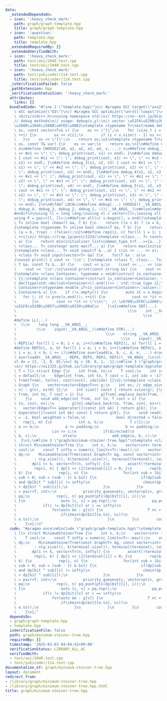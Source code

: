 ```yaml
---
data:
  _extendedDependsOn:
  - icon: ':heavy_check_mark:'
    path: graph/graph-template.hpp
    title: graph/graph-template.hpp
  - icon: ':question:'
    path: template.hpp
    title: template.hpp
  _extendedRequiredBy: []
  _extendedVerifiedWith:
  - icon: ':heavy_check_mark:'
    path: test/aoj/1040.test.cpp
    title: test/aoj/1040.test.cpp
  - icon: ':heavy_check_mark:'
    path: test/yukicoder/114.test.cpp
    title: test/yukicoder/114.test.cpp
  _isVerificationFailed: false
  _pathExtension: hpp
  _verificationStatusIcon: ':heavy_check_mark:'
  attributes:
    links: []
  bundledCode: "#line 2 \"template.hpp\"\n// #pragma GCC target(\"avx2\")\n// #pragma\
    \ GCC optimize(\"O3\")\n// #pragma GCC optimize(\"unroll-loops\")\n\n#include\
    \ <bits/stdc++.h>\nusing namespace std;\n// https://xn--kst.jp/blog/2019/08/29/cpp-comp/\n\
    // debug methods\n// usage: debug(x,y);\n// vector \u51FA\u529B\u3067\u304D\u308B\
    \u3088\u3046\u306B\u4FEE\u6B63\ntemplate <typename T>\nostream& debug_print(ostream&\
    \ os, const vector<T>& v) {\n    os << \"[\";\n    for (size_t i = 0; i < v.size();\
    \ ++i) {\n        os << v[i];\n        if (i < v.size() - 1) os << \", \";\n \
    \   }\n    os << \"]\";\n    return os;\n}\ntemplate <typename T>\nostream& debug_print(ostream&\
    \ os, const T& var) {\n    os << var;\n    return os;\n}\n#define CHOOSE(a) CHOOSE2\
    \ a\n#define CHOOSE2(a0, a1, a2, a3, a4, x, ...) x\n#define debug_1(x1) { cout\
    \ << #x1 << \": \"; debug_print(cout, x1) << endl; }\n#define debug_2(x1, x2)\
    \ { cout << #x1 << \": \"; debug_print(cout, x1) << \", \" << #x2 << \": \"; debug_print(cout,\
    \ x2) << endl; }\n#define debug_3(x1, x2, x3) { cout << #x1 << \": \"; debug_print(cout,\
    \ x1) << \", \" << #x2 << \": \"; debug_print(cout, x2) << \", \" << #x3 << \"\
    : \"; debug_print(cout, x3) << endl; }\n#define debug_4(x1, x2, x3, x4) { cout\
    \ << #x1 << \": \"; debug_print(cout, x1) << \", \" << #x2 << \": \"; debug_print(cout,\
    \ x2) << \", \" << #x3 << \": \"; debug_print(cout, x3) << \", \" << #x4 << \"\
    : \"; debug_print(cout, x4) << endl; }\n#define debug_5(x1, x2, x3, x4, x5) {\
    \ cout << #x1 << \": \"; debug_print(cout, x1) << \", \" << #x2 << \": \"; debug_print(cout,\
    \ x2) << \", \" << #x3 << \": \"; debug_print(cout, x3) << \", \" << #x4 << \"\
    : \"; debug_print(cout, x4) << \", \" << #x5 << \": \"; debug_print(cout, x5)\
    \ << endl; }\n\n#ifdef LOCAL\n#define debug(...) CHOOSE((__VA_ARGS__, debug_5,\
    \ debug_4, debug_3, debug_2, debug_1, ~))(__VA_ARGS__)\n#else\n#define debug(...)\n\
    #endif\n\nusing ll = long long;\nusing vl = vector<ll>;\nusing vll = vector<vl>;\n\
    using P = pair<ll, ll>;\n#define all(v) v.begin(), v.end()\ntemplate <typename\
    \ T> inline bool chmax(T &a, T b) {\n    return ((a < b) ? (a = b, true) : (false));\n\
    }\ntemplate <typename T> inline bool chmin(T &a, T b) {\n    return ((a > b) ?\
    \ (a = b, true) : (false));\n}\n#define rep1(i, n) for(ll i = 1; i <= ((ll)n);\
    \ ++i)\n// https://trap.jp/post/1224/\ntemplate <class... T> constexpr auto min(T...\
    \ a) {\n    return min(initializer_list<common_type_t<T...>>{a...});\n}\ntemplate\
    \ <class... T> constexpr auto max(T... a) {\n    return max(initializer_list<common_type_t<T...>>{a...});\n\
    }\ntemplate <class... T> void input(T &...a) { (cin >> ... >> a); }\ntemplate\
    \ <class T> void input(vector<T> &a) {\n    for(T &x : a)\n        cin >> x;\n\
    }\nvoid print() { cout << '\\n'; }\ntemplate <class T, class... Ts> void print(const\
    \ T &a, const Ts &...b) {\n    cout << a;\n    (cout << ... << (cout << ' ', b));\n\
    \    cout << '\\n';\n}\nvoid print(const string &s) {\n    cout << s << '\\n';\n\
    }\ntemplate <class Container, typename = void>\nstruct is_container : std::false_type\
    \ {};\ntemplate <class Container>\nstruct is_container<Container, std::void_t<decltype(std::declval<Container>().begin()),\
    \ decltype(std::declval<Container>().end())>> : std::true_type {};\ntemplate <class\
    \ Container>\ntypename enable_if<is_container<Container>::value>::type print(const\
    \ Container& x) {\n    if (!x.empty()) {\n        auto it = x.begin();\n     \
    \   for (; it != prev(x.end()); ++it) {\n            cout << *it << \" \";\n \
    \       }\n        cout << *it << \"\\n\";  // \u6700\u5F8C\u306E\u8981\u7D20\u3092\
    \u51FA\u529B\u3057\u3066\u6539\u884C\n    }\n}\n#define INT(...)             \
    \                                                  \\\n    int __VA_ARGS__;  \
    \                                                         \\\n    input(__VA_ARGS__)\n\
    #define LL(...)                                                              \
    \  \\\n    long long __VA_ARGS__;                                            \
    \         \\\n    input(__VA_ARGS__)\n#define STR(...)                       \
    \                                        \\\n    string __VA_ARGS__;         \
    \                                               \\\n    input(__VA_ARGS__)\n#define\
    \ REP1(a) for(ll i = 0; i < a; i++)\n#define REP2(i, a) for(ll i = 0; i < a; i++)\n\
    #define REP3(i, a, b) for(ll i = a; i < b; i++)\n#define REP4(i, a, b, c) for(ll\
    \ i = a; i < b; i += c)\n#define overload4(a, b, c, d, e, ...) e\n#define rep(...)\
    \ overload4(__VA_ARGS__, REP4, REP3, REP2, REP1)(__VA_ARGS__)\n\nll inf = 3e18;\n\
    vl dx = {1, -1, 0, 0};\nvl dy = {0, 0, 1, -1};\n#line 3 \"graph/graph-template.hpp\"\
    \n// https://ei1333.github.io/library/graph/graph-template.hpp\ntemplate <class\
    \ T = ll> struct Edge {\n    int from, to;\n    T cost;\n    int idx;\n    Edge()\
    \ = default;\n    Edge(int from, int to, T cost = 1, int idx = -1)\n        :\
    \ from(from), to(to), cost(cost), idx(idx) {}\n};\ntemplate <class T = ll> struct\
    \ Graph {\n    vector<vector<Edge<T>>> g;\n    int es; // edge_size\n    Graph(int\
    \ n) : g(n), es(0) {};\n    int size() const { return ssize(g); }\n    void add_directed_edge(int\
    \ from, int to, T cost = 1) {\n        g[from].emplace_back(from, to, cost, es++);\n\
    \    }\n    void add_edge(int from, int to, T cost = 1) {\n        g[from].emplace_back(from,\
    \ to, cost, es);\n        g[to].emplace_back(to, from, cost, es++);\n    }\n \
    \   vector<Edge<T>> &operator[](const int &k) { return g[k]; }\n    const vector<Edge<T>>\
    \ &operator[](const int &k) const { return g[k]; }\n    void read(int m, int padding\
    \ = -1, bool weighted = false,\n              bool directed = false) {\n     \
    \   rep(i, m) {\n            int a, b;\n            T c(1);\n            cin >>\
    \ a >> b;\n            a += padding;\n            b += padding;\n            if(weighted)\n\
    \                cin >> c;\n            if(directed)\n                add_directed_edge(a,\
    \ b, c);\n            else\n                add_edge(a, b, c);\n        }\n  \
    \  }\n};\n#line 3 \"graph/minimum-steiner-tree.hpp\"\ntemplate <class T = ll>\
    \ struct MinimumSteinerTree {\n    int n, k;\n    vector<int> terminal;\n    T\
    \ cost;\n    const T infty = numeric_limits<T>::max();\n    vector<vector<T>>\
    \ dp;\n    MinimumSteinerTree(const Graph<T> &g, const vector<int> terminal)\n\
    \        : n(g.size()), k(terminal.size()), terminal(terminal), cost(0),\n   \
    \       dp(1 << k, vector<T>(n, infty)) {\n        assert(!terminal.empty());\n\
    \        rep(i, k) { dp[1 << i][terminal[i]] = 0; }\n        rep(bit, 1, 1 <<\
    \ k) {\n            rep(i, n) {\n                for(int sub = (bit - 1) & bit;\
    \ sub > 0; sub = (sub - 1) & bit) {\n                    if(dp[sub][i] != infty\
    \ and dp[bit ^ sub][i] != infty)\n                        chmin(dp[bit][i], dp[sub][i]\
    \ + dp[bit ^ sub][i]);\n                }\n            }\n            using pti\
    \ = pair<T, int>;\n            priority_queue<pti, vector<pti>, greater<pti>>\
    \ pq;\n            rep(i, n) pq.push(pti(dp[bit][i], i));\n            while(pq.size())\
    \ {\n                auto [c, v] = pq.top();\n                pq.pop();\n    \
    \            if(c != dp[bit][v] or c == infty)\n                    continue;\n\
    \                for(auto &e : g[v]) {\n                    T nc = c + e.cost;\n\
    \                    if(chmin(dp[bit][e.to], nc))\n                        pq.push(pti(nc,\
    \ e.to));\n                }\n            }\n        }\n        cost = dp.back()[terminal.front()];\n\
    \    }\n};\n"
  code: "#pragma once\n#include \"graph/graph-template.hpp\"\ntemplate <class T =\
    \ ll> struct MinimumSteinerTree {\n    int n, k;\n    vector<int> terminal;\n\
    \    T cost;\n    const T infty = numeric_limits<T>::max();\n    vector<vector<T>>\
    \ dp;\n    MinimumSteinerTree(const Graph<T> &g, const vector<int> terminal)\n\
    \        : n(g.size()), k(terminal.size()), terminal(terminal), cost(0),\n   \
    \       dp(1 << k, vector<T>(n, infty)) {\n        assert(!terminal.empty());\n\
    \        rep(i, k) { dp[1 << i][terminal[i]] = 0; }\n        rep(bit, 1, 1 <<\
    \ k) {\n            rep(i, n) {\n                for(int sub = (bit - 1) & bit;\
    \ sub > 0; sub = (sub - 1) & bit) {\n                    if(dp[sub][i] != infty\
    \ and dp[bit ^ sub][i] != infty)\n                        chmin(dp[bit][i], dp[sub][i]\
    \ + dp[bit ^ sub][i]);\n                }\n            }\n            using pti\
    \ = pair<T, int>;\n            priority_queue<pti, vector<pti>, greater<pti>>\
    \ pq;\n            rep(i, n) pq.push(pti(dp[bit][i], i));\n            while(pq.size())\
    \ {\n                auto [c, v] = pq.top();\n                pq.pop();\n    \
    \            if(c != dp[bit][v] or c == infty)\n                    continue;\n\
    \                for(auto &e : g[v]) {\n                    T nc = c + e.cost;\n\
    \                    if(chmin(dp[bit][e.to], nc))\n                        pq.push(pti(nc,\
    \ e.to));\n                }\n            }\n        }\n        cost = dp.back()[terminal.front()];\n\
    \    }\n};"
  dependsOn:
  - graph/graph-template.hpp
  - template.hpp
  isVerificationFile: false
  path: graph/minimum-steiner-tree.hpp
  requiredBy: []
  timestamp: '2025-03-03 04:04:42+09:00'
  verificationStatus: LIBRARY_ALL_AC
  verifiedWith:
  - test/aoj/1040.test.cpp
  - test/yukicoder/114.test.cpp
documentation_of: graph/minimum-steiner-tree.hpp
layout: document
redirect_from:
- /library/graph/minimum-steiner-tree.hpp
- /library/graph/minimum-steiner-tree.hpp.html
title: graph/minimum-steiner-tree.hpp
---
```

